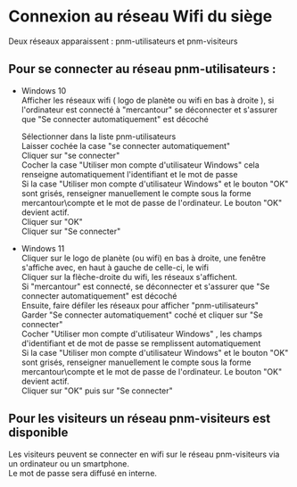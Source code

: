 # Connexion au réseau Wifi du siège

Deux réseaux apparaissent : pnm-utilisateurs et pnm-visiteurs

## Pour se connecter au réseau pnm-utilisateurs :  
- Windows 10  
  Afficher les réseaux wifi ( logo de planète ou wifi en bas à droite ), si l'ordinateur est connecté à "mercantour" se déconnecter et s'assurer que "Se connecter automatiquement" est décoché
  
  Sélectionner dans la liste pnm-utilisateurs  
  Laisser cochée la case "se connecter automatiquement"  
  Cliquer sur "se connecter"  
  Cocher la case "Utiliser mon compte d'utilisateur Windows" cela renseigne automatiquement l'identifiant et le mot de passe  
  Si la case "Utiliser mon compte d'utilisateur Windows" et le bouton "OK" sont grisés, renseigner manuellement le compte sous la forme mercantour\compte et le mot de passe de l'ordinateur. Le bouton "OK" devient actif.  
  Cliquer sur "OK"  
  Cliquer sur "Se connecter"  
  
- Windows 11  
  Cliquer sur le logo de planète (ou wifi) en bas à droite, une fenêtre s'affiche avec, en haut à gauche de celle-ci, le wifi  
  Cliquer sur la flèche-droite du wifi, les réseaux s'affichent.  
  Si "mercantour" est connecté, se déconnecter et s'assurer que "Se connecter automatiquement" est décoché  
  Ensuite, faire défiler les réseaux pour afficher "pnm-utilisateurs"  
  Garder "Se connecter automatiquement" coché et cliquer sur "Se connecter"  
  Cocher "Utiliser mon compte d'utilisateur Windows" , les champs d'identifiant et de mot de passe se remplissent automatiquement  
  Si la case "Utiliser mon compte d'utilisateur Windows" et le bouton "OK" sont grisés, renseigner manuellement le compte sous la forme mercantour\compte et le mot de passe de l'ordinateur. Le bouton "OK" devient actif.  
  Cliquer sur "OK" puis sur "Se connecter"  

##  Pour les visiteurs un réseau pnm-visiteurs est disponible  
  Les visiteurs peuvent se connecter en wifi sur le réseau pnm-visiteurs via un ordinateur ou un smartphone.  
  Le mot de passe sera diffusé en interne.
  

